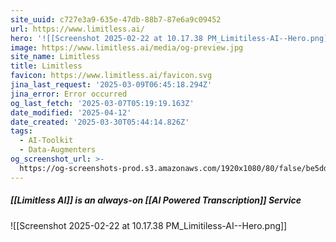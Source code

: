 ```yaml
---
site_uuid: c727e3a9-635e-47db-88b7-87e6a9c09452
url: https://www.limitless.ai/
hero: '![[Screenshot 2025-02-22 at 10.17.38 PM_Limitiless-AI--Hero.png]]'
image: https://www.limitless.ai/media/og-preview.jpg
site_name: Limitless
title: Limitless
favicon: https://www.limitless.ai/favicon.svg
jina_last_request: '2025-03-09T06:45:18.294Z'
jina_error: Error occurred
og_last_fetch: '2025-03-07T05:19:19.163Z'
date_modified: '2025-04-12'
date_created: '2025-03-30T05:44:14.826Z'
tags:
  - AI-Toolkit
  - Data-Augmenters
og_screenshot_url: >-
  https://og-screenshots-prod.s3.amazonaws.com/1920x1080/80/false/be5dda991f6e510eb39c2ccf20a9100e6208d3ec95d2b430e869b3585328383c.jpeg
---
```



























































##### [[Limitless AI]] is an always-on [[AI Powered Transcription]] Service
![[Screenshot 2025-02-22 at 10.17.38 PM_Limitiless-AI--Hero.png]]
